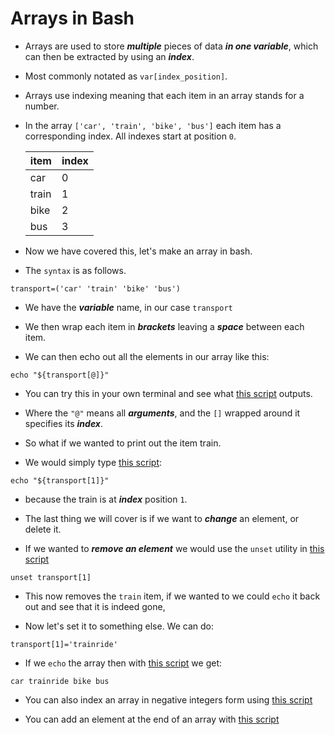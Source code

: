 # Arrays in Bash

- Arrays are used to store ***multiple*** pieces of data ***in one variable***, which can then be extracted by using an ***index***. 

- Most commonly notated as `var[index_position]`.

- Arrays use indexing meaning that each item in an array stands for a number.

- In the array `['car', 'train', 'bike', 'bus']` each item has a corresponding index. All indexes start at position `0`.

  |item|	index|
  |---|---|
  |car|	0|
  |train|	1|
  |bike|	2|
  |bus|	3|

- Now we have covered this, let's make an array in bash.

- The `syntax` is as follows.

```
transport=('car' 'train' 'bike' 'bus')
```

- We have the ***variable*** name, in our case `transport`

- We then wrap each item in ***brackets*** leaving a ***space*** between each item.

- We can then echo out all the elements in our array like this: 

```
echo "${transport[@]}"
```

- You can try this in your own terminal and see what [this script](https://github.com/ShubhamJagtap2000/Bash-Scripting/blob/main/05%20-%20Arrays/Scripts/Print-All-Elements.sh) outputs.

- Where the `"@"` means all ***arguments***, and the `[]` wrapped around it specifies its ***index***.

- So what if we wanted to print out the item train.

- We would simply type [this script](https://github.com/ShubhamJagtap2000/Bash-Scripting/blob/main/05%20-%20Arrays/Scripts/Array-Specific.sh):

```
echo "${transport[1]}"
```

- because the train is at ***index*** position `1`.

- The last thing we will cover is if we want to ***change*** an element, or delete it. 

- If we wanted to ***remove an element*** we would use the `unset` utility in [this script](https://github.com/ShubhamJagtap2000/Bash-Scripting/blob/main/05%20-%20Arrays/Scripts/unset.sh)
```
unset transport[1]
```

- This now removes the `train` item, if we wanted to we could `echo` it back out and see that it is indeed gone,

- Now let's set it to something else. We can do:

```
transport[1]='trainride'
```

- If we `echo` the array then with [this script](https://github.com/ShubhamJagtap2000/Bash-Scripting/blob/main/05%20-%20Arrays/Scripts/Replace-An-Element.sh) we get:
```
car trainride bike bus
```

- You can also index an array in negative integers form using [this script](https://github.com/ShubhamJagtap2000/Bash-Scripting/blob/main/05%20-%20Arrays/Scripts/Negative-Indexing.sh)

- You can add an element at the end of an array with [this script](https://github.com/ShubhamJagtap2000/Bash-Scripting/blob/main/05%20-%20Arrays/Scripts/Add-At-End.sh)













